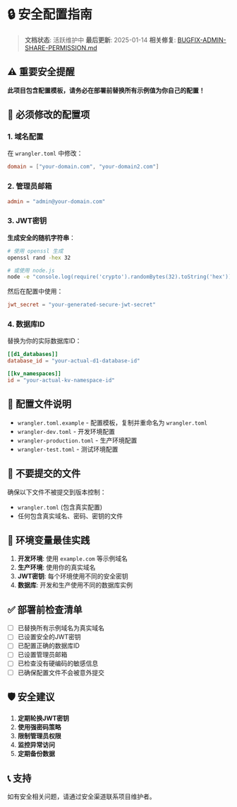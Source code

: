 # 🔒 安全配置指南

> **文档状态**: 活跃维护中
> **最后更新**: 2025-01-14
> **相关修复**: [BUGFIX-ADMIN-SHARE-PERMISSION.md](./BUGFIX-ADMIN-SHARE-PERMISSION.md)

## ⚠️ 重要安全提醒

**此项目包含配置模板，请务必在部署前替换所有示例值为你自己的配置！**

## 🔧 必须修改的配置项

### 1. 域名配置
在 `wrangler.toml` 中修改：
```toml
domain = ["your-domain.com", "your-domain2.com"]
```

### 2. 管理员邮箱
```toml
admin = "admin@your-domain.com"
```

### 3. JWT密钥
**生成安全的随机字符串**：
```bash
# 使用 openssl 生成
openssl rand -hex 32

# 或使用 node.js
node -e "console.log(require('crypto').randomBytes(32).toString('hex'))"
```

然后在配置中使用：
```toml
jwt_secret = "your-generated-secure-jwt-secret"
```

### 4. 数据库ID
替换为你的实际数据库ID：
```toml
[[d1_databases]]
database_id = "your-actual-d1-database-id"

[[kv_namespaces]]
id = "your-actual-kv-namespace-id"
```

## 📁 配置文件说明

- `wrangler.toml.example` - 配置模板，复制并重命名为 `wrangler.toml`
- `wrangler-dev.toml` - 开发环境配置
- `wrangler-production.toml` - 生产环境配置
- `wrangler-test.toml` - 测试环境配置

## 🚫 不要提交的文件

确保以下文件不被提交到版本控制：
- `wrangler.toml` (包含真实配置)
- 任何包含真实域名、密码、密钥的文件

## 🔐 环境变量最佳实践

1. **开发环境**: 使用 `example.com` 等示例域名
2. **生产环境**: 使用你的真实域名
3. **JWT密钥**: 每个环境使用不同的安全密钥
4. **数据库**: 开发和生产使用不同的数据库实例

## ✅ 部署前检查清单

- [ ] 已替换所有示例域名为真实域名
- [ ] 已设置安全的JWT密钥
- [ ] 已配置正确的数据库ID
- [ ] 已设置管理员邮箱
- [ ] 已检查没有硬编码的敏感信息
- [ ] 已确保配置文件不会被意外提交

## 🛡️ 安全建议

1. **定期轮换JWT密钥**
2. **使用强密码策略**
3. **限制管理员权限**
4. **监控异常访问**
5. **定期备份数据**

## 📞 支持

如有安全相关问题，请通过安全渠道联系项目维护者。
